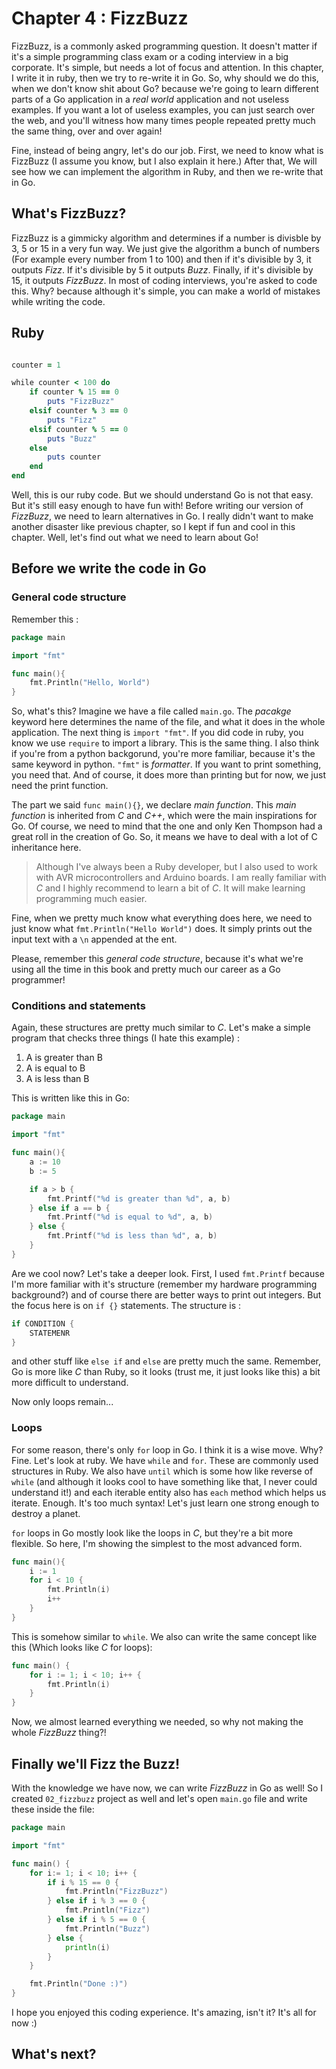 # Chapter 4 : FizzBuzz

FizzBuzz, is a commonly asked programming question. It doesn't matter if it's a simple programming class exam or a coding interview in a big corporate. It's simple, but needs a lot of focus and attention. In this chapter, I write it in ruby, then we try to re-write it in Go. So, why should we do this, when we don't know shit about Go? because we're going to learn different parts of a Go application in a _real world_ application and not useless examples. If you want a lot of useless examples, you can just search over the web, and you'll witness how many times people repeated pretty much the same thing, over and over again! 

Fine, instead of being angry, let's do our job. First, we need to know what is FizzBuzz (I assume you know, but I also explain it here.) After that, We will see how we can implement the algorithm in Ruby, and then we re-write that in Go. 

## What's FizzBuzz? 

FizzBuzz is a gimmicky algorithm and determines if a number is divisble by 3, 5 or 15 in a very fun way. We just give the algorithm a bunch of numbers (For example every number from 1 to 100) and then if it's divisible by 3, it outputs _Fizz_. If it's divisible by 5 it outputs _Buzz_. Finally, if it's divisible by 15, it outputs _FizzBuzz_. In most of coding interviews, you're asked to code this. Why? because although it's simple, you can make a world of mistakes while writing the code. 

## Ruby 

```ruby

counter = 1

while counter < 100 do
    if counter % 15 == 0
        puts "FizzBuzz"
    elsif counter % 3 == 0
        puts "Fizz"
    elsif counter % 5 == 0
        puts "Buzz"
    else
        puts counter
    end
end
``` 

Well, this is our ruby code. But we should understand Go is not that easy. But it's still easy enough to have fun with! Before writing our version of _FizzBuzz_, we need to learn alternatives in Go. I really didn't want to make another disaster like previous chapter, so I kept if fun and cool in this chapter. Well, let's find out what we need to learn about Go!

## Before we write the code in Go 

### General code structure 

Remember this : 

```go
package main

import "fmt"

func main(){
    fmt.Println("Hello, World")
}
``` 

So, what's this? Imagine we have a file called `main.go`. The _pacakge_ keyword here determines the name of the file, and what it does in the whole application. The next thing is `import "fmt"`. If you did code in ruby, you know we use `require` to import a library. This is the same thing. I also think if you're from a python backgorund, you're more familiar, because it's the same keyword in python. `"fmt"` is _formatter_. If you want to print something, you need that. And of course, it does more than printing but for now, we just need the print function. 

The part we said `func main(){}`, we declare _main function_. This _main function_ is inherited from _C_ and _C++_, which were the main inspirations for Go. Of course, we need to mind that the one and only Ken Thompson had a great roll in the creation of Go. So, it means we have to deal with a lot of C inheritance here. 

> Although I've always been a Ruby developer, but I also used to work with AVR microcontrollers and Arduino boards. I am really familiar with _C_ and I highly recommend to learn a bit of _C_. It will make learning programming much easier. 

Fine, when we pretty much know what everything does here, we need to just know what `fmt.Println("Hello World")` does. It simply prints out the input text with a `\n` appended at the ent. 

Please, remember this _general code structure_, because it's what we're using all the time in this book and pretty much our career as a Go programmer!

### Conditions and statements

Again, these structures are pretty much similar to _C_. Let's make a simple program that checks three things (I hate this example) : 

1. A is greater than B 
2. A is equal to B
3. A is less than B 

This is written like this in Go: 

```go 
package main

import "fmt"

func main(){
    a := 10
    b := 5

    if a > b {
        fmt.Printf("%d is greater than %d", a, b)
    } else if a == b {
        fmt.Printf("%d is equal to %d", a, b)
    } else {
        fmt.Printf("%d is less than %d", a, b)
    }
}
``` 

Are we cool now? Let's take a deeper look. First, I used `fmt.Printf` because I'm more familiar with it's structure (remember my hardware programming background?) and of course there are better ways to print out integers. But the focus here is on `if {}` statements. The structure is :

```go
if CONDITION {
    STATEMENR
}
``` 

and other stuff like `else if` and `else` are pretty much the same. Remember, Go is more like _C_ than Ruby, so it looks (trust me, it just looks like this) a bit more difficult to understand. 

Now only loops remain... 

### Loops

For some reason, there's only `for` loop in Go. I think it is a wise move. Why? Fine. Let's look at ruby. We have `while` and `for`. These are commonly used structures in Ruby. We also have `until` which is some how like reverse of `while` (and although it looks cool to have something like that, I never could understand it!) and each iterable entity also has `each` method which helps us iterate. Enough. It's too much syntax! Let's just learn one strong enough to destroy a planet. 

`for` loops in Go mostly look like the loops in _C_, but they're a bit more flexible. So here, I'm showing the simplest to the most advanced form. 

```go
func main(){
    i := 1
    for i < 10 {
        fmt.Println(i)
        i++
    }
}
```

This is somehow similar to `while`. We also can write the same concept like this (Which looks like _C_ for loops): 

```go
func main() {
    for i := 1; i < 10; i++ {
        fmt.Println(i)
    }
}
```

Now, we almost learned everything we needed, so why not making the whole _FizzBuzz_ thing?! 

## Finally we'll Fizz the Buzz!

With the knowledge we have now, we can write _FizzBuzz_ in Go as well! So I created `02_fizzbuzz` project as well and let's open `main.go` file and write these inside the file: 

```go
package main

import "fmt"

func main() {
    for i:= 1; i < 10; i++ {
        if i % 15 == 0 {
            fmt.Println("FizzBuzz")
        } else if i % 3 == 0 {
            fmt.Println("Fizz")
        } else if i % 5 == 0 {
            fmt.Println("Buzz")
        } else {
            println(i)
        }
    }

    fmt.Println("Done :)")
}
``` 

I hope you enjoyed this coding experience. It's amazing, isn't it? It's all for now :) 

## What's next?